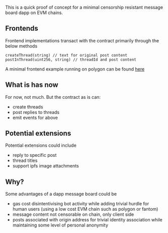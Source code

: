 This is a quick proof of concept for a minimal censorship resistant message board dapp on EVM chains.

## Frontends

Frontend implementations transact with the contract primarily through the below methods

```
createThread(string) // text for original post content
postInThread(uint256, string) // threadId and post content
```

A minimal frontend example running on polygon can be found [here](https://github.com/jdgc/evm-message-board-example)

## What is has now
For now, not much. But the contract as is can:
- create threads
- post replies to threads
- emit events for above

## Potential extensions

Potential extensions could include
- reply to specific post
- thread titles
- support ipfs image attachments

## Why?

Some advantages of a dapp message board could be
- gas cost disintentivising bot activity while adding trivial hurdle for human users (using a low cost EVM chain such as polygon or fantom)
- message content not censorable on chain, only client side
- posts associated with origin address for trivial identity association while maintaining some level of personal anonymity
